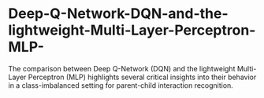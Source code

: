 # Deep-Q-Network-DQN-and-the-lightweight-Multi-Layer-Perceptron-MLP-
The comparison between Deep Q-Network (DQN) and the lightweight Multi-Layer Perceptron (MLP) highlights several critical insights into their behavior in a class-imbalanced setting for parent-child interaction recognition.
